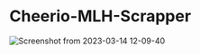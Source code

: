 # Cheerio-MLH-Scrapper
![Screenshot from 2023-03-14 12-09-40](https://user-images.githubusercontent.com/110360901/225290415-df786e55-4f14-4968-83ee-4adbc701028f.png)
